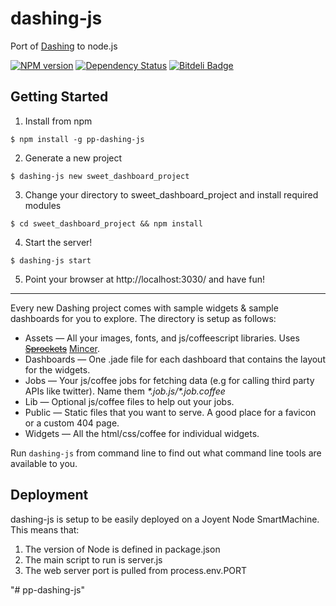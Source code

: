 # dashing-js

Port of [Dashing](http://shopify.github.io/dashing/) to node.js

[![NPM version](https://badge.fury.io/js/dashing-js.png)](http://badge.fury.io/js/dashing-js)
[![Dependency Status](https://david-dm.org/fabiocaseri/dashing-js.png)](https://david-dm.org/fabiocaseri/dashing-js)
[![Bitdeli Badge](https://d2weczhvl823v0.cloudfront.net/fabiocaseri/dashing-js/trend.png)](https://bitdeli.com/free "Bitdeli Badge")

## Getting Started

1. Install from npm

```shell
$ npm install -g pp-dashing-js
```

2. Generate a new project

```shell
$ dashing-js new sweet_dashboard_project
```

3. Change your directory to sweet_dashboard_project and install required modules

```shell
$ cd sweet_dashboard_project && npm install
```

4. Start the server!

```shell
$ dashing-js start
```

5. Point your browser at http://localhost:3030/ and have fun!

***

Every new Dashing project comes with sample widgets & sample dashboards for you to explore. The directory is setup as follows:

* Assets — All your images, fonts, and js/coffeescript libraries. Uses <del>[Sprockets](https://github.com/sstephenson/sprockets)</del> [Mincer](http://nodeca.github.io/mincer/).
* Dashboards — One .jade file for each dashboard that contains the layout for the widgets.
* Jobs — Your js/coffee jobs for fetching data (e.g for calling third party APIs like twitter). Name them *\*.job.js/\*.job.coffee*
* Lib — Optional js/coffee files to help out your jobs.
* Public — Static files that you want to serve. A good place for a favicon or a custom 404 page.
* Widgets — All the html/css/coffee for individual widgets.

Run `dashing-js` from command line to find out what command line tools are available to you.

## Deployment
dashing-js is setup to be easily deployed on a Joyent Node SmartMachine. This means that:

1. The version of Node is defined in package.json
2. The main script to run is server.js
3. The web server port is pulled from process.env.PORT

"# pp-dashing-js" 

